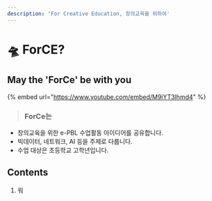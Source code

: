 ```yaml
---
description: 'For Creative Education, 창의교육을 위하여'
---
```


# 🛸 ForCE?

## May the 'ForCe' be with you

{% embed url="https://www.youtube.com/embed/M9iYT3lhmd4" %}

> ### ForCe는

* 창의교육을 위한 e-PBL 수업활동 아이디어를 공유합니다. 
* 빅데이터, 네트워크, AI 등을 주제로 다룹니다. 
* 수업 대상은 초등학교 고학년입니다. 

## Contents

1. 워

